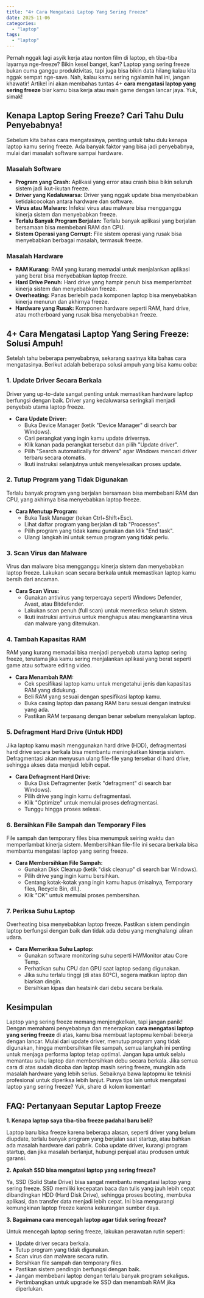 ```yaml
---
title: "4+ Cara Mengatasi Laptop Yang Sering Freeze"
date: 2025-11-06
categories: 
  - "laptop"
tags: 
  - "laptop"
---
```


Pernah nggak lagi asyik kerja atau nonton film di laptop, eh tiba-tiba layarnya nge-freeze? Bikin kesel banget, kan? Laptop yang sering freeze bukan cuma ganggu produktivitas, tapi juga bisa bikin data hilang kalau kita nggak sempat nge-save. Nah, kalau kamu sering ngalamin hal ini, jangan khawatir! Artikel ini akan membahas tuntas 4+ **cara mengatasi laptop yang sering freeze** biar kamu bisa kerja atau main game dengan lancar jaya. Yuk, simak!

## Kenapa Laptop Sering Freeze? Cari Tahu Dulu Penyebabnya!

Sebelum kita bahas cara mengatasinya, penting untuk tahu dulu kenapa laptop kamu sering freeze. Ada banyak faktor yang bisa jadi penyebabnya, mulai dari masalah software sampai hardware.

### Masalah Software

- **Program yang Crash:** Aplikasi yang error atau crash bisa bikin seluruh sistem jadi ikut-ikutan freeze.
- **Driver yang Kedaluwarsa:** Driver yang nggak update bisa menyebabkan ketidakcocokan antara hardware dan software.
- **Virus atau Malware:** Infeksi virus atau malware bisa mengganggu kinerja sistem dan menyebabkan freeze.
- **Terlalu Banyak Program Berjalan:** Terlalu banyak aplikasi yang berjalan bersamaan bisa membebani RAM dan CPU.
- **Sistem Operasi yang Corrupt:** File sistem operasi yang rusak bisa menyebabkan berbagai masalah, termasuk freeze.

### Masalah Hardware

- **RAM Kurang:** RAM yang kurang memadai untuk menjalankan aplikasi yang berat bisa menyebabkan laptop freeze.
- **Hard Drive Penuh:** Hard drive yang hampir penuh bisa memperlambat kinerja sistem dan menyebabkan freeze.
- **Overheating:** Panas berlebih pada komponen laptop bisa menyebabkan kinerja menurun dan akhirnya freeze.
- **Hardware yang Rusak:** Komponen hardware seperti RAM, hard drive, atau motherboard yang rusak bisa menyebabkan freeze.

## 4+ Cara Mengatasi Laptop Yang Sering Freeze: Solusi Ampuh!

Setelah tahu beberapa penyebabnya, sekarang saatnya kita bahas cara mengatasinya. Berikut adalah beberapa solusi ampuh yang bisa kamu coba:

### 1\. Update Driver Secara Berkala

Driver yang up-to-date sangat penting untuk memastikan hardware laptop berfungsi dengan baik. Driver yang kedaluwarsa seringkali menjadi penyebab utama laptop freeze.

- **Cara Update Driver:**
    - Buka Device Manager (ketik "Device Manager" di search bar Windows).
    - Cari perangkat yang ingin kamu update drivernya.
    - Klik kanan pada perangkat tersebut dan pilih "Update driver".
    - Pilih "Search automatically for drivers" agar Windows mencari driver terbaru secara otomatis.
    - Ikuti instruksi selanjutnya untuk menyelesaikan proses update.

### 2\. Tutup Program yang Tidak Digunakan

Terlalu banyak program yang berjalan bersamaan bisa membebani RAM dan CPU, yang akhirnya bisa menyebabkan laptop freeze.

- **Cara Menutup Program:**
    - Buka Task Manager (tekan Ctrl+Shift+Esc).
    - Lihat daftar program yang berjalan di tab "Processes".
    - Pilih program yang tidak kamu gunakan dan klik "End task".
    - Ulangi langkah ini untuk semua program yang tidak perlu.

### 3\. Scan Virus dan Malware

Virus dan malware bisa mengganggu kinerja sistem dan menyebabkan laptop freeze. Lakukan scan secara berkala untuk memastikan laptop kamu bersih dari ancaman.

- **Cara Scan Virus:**
    - Gunakan antivirus yang terpercaya seperti Windows Defender, Avast, atau Bitdefender.
    - Lakukan scan penuh (full scan) untuk memeriksa seluruh sistem.
    - Ikuti instruksi antivirus untuk menghapus atau mengkarantina virus dan malware yang ditemukan.

### 4\. Tambah Kapasitas RAM

RAM yang kurang memadai bisa menjadi penyebab utama laptop sering freeze, terutama jika kamu sering menjalankan aplikasi yang berat seperti game atau software editing video.

- **Cara Menambah RAM:**
    - Cek spesifikasi laptop kamu untuk mengetahui jenis dan kapasitas RAM yang didukung.
    - Beli RAM yang sesuai dengan spesifikasi laptop kamu.
    - Buka casing laptop dan pasang RAM baru sesuai dengan instruksi yang ada.
    - Pastikan RAM terpasang dengan benar sebelum menyalakan laptop.

### 5\. Defragment Hard Drive (Untuk HDD)

Jika laptop kamu masih menggunakan hard drive (HDD), defragmentasi hard drive secara berkala bisa membantu meningkatkan kinerja sistem. Defragmentasi akan menyusun ulang file-file yang tersebar di hard drive, sehingga akses data menjadi lebih cepat.

- **Cara Defragment Hard Drive:**
    - Buka Disk Defragmenter (ketik "defragment" di search bar Windows).
    - Pilih drive yang ingin kamu defragmentasi.
    - Klik "Optimize" untuk memulai proses defragmentasi.
    - Tunggu hingga proses selesai.

### 6\. Bersihkan File Sampah dan Temporary Files

File sampah dan temporary files bisa menumpuk seiring waktu dan memperlambat kinerja sistem. Membersihkan file-file ini secara berkala bisa membantu mengatasi laptop yang sering freeze.

- **Cara Membersihkan File Sampah:**
    - Gunakan Disk Cleanup (ketik "disk cleanup" di search bar Windows).
    - Pilih drive yang ingin kamu bersihkan.
    - Centang kotak-kotak yang ingin kamu hapus (misalnya, Temporary files, Recycle Bin, dll.).
    - Klik "OK" untuk memulai proses pembersihan.

### 7\. Periksa Suhu Laptop

Overheating bisa menyebabkan laptop freeze. Pastikan sistem pendingin laptop berfungsi dengan baik dan tidak ada debu yang menghalangi aliran udara.

- **Cara Memeriksa Suhu Laptop:**
    - Gunakan software monitoring suhu seperti HWMonitor atau Core Temp.
    - Perhatikan suhu CPU dan GPU saat laptop sedang digunakan.
    - Jika suhu terlalu tinggi (di atas 80°C), segera matikan laptop dan biarkan dingin.
    - Bersihkan kipas dan heatsink dari debu secara berkala.

## Kesimpulan

Laptop yang sering freeze memang menjengkelkan, tapi jangan panik! Dengan memahami penyebabnya dan menerapkan **cara mengatasi laptop yang sering freeze** di atas, kamu bisa membuat laptopmu kembali bekerja dengan lancar. Mulai dari update driver, menutup program yang tidak digunakan, hingga membersihkan file sampah, semua langkah ini penting untuk menjaga performa laptop tetap optimal. Jangan lupa untuk selalu memantau suhu laptop dan membersihkan debu secara berkala. Jika semua cara di atas sudah dicoba dan laptop masih sering freeze, mungkin ada masalah hardware yang lebih serius. Sebaiknya bawa laptopmu ke teknisi profesional untuk diperiksa lebih lanjut. Punya tips lain untuk mengatasi laptop yang sering freeze? Yuk, share di kolom komentar!

## FAQ: Pertanyaan Seputar Laptop Freeze

**1\. Kenapa laptop saya tiba-tiba freeze padahal baru beli?**

Laptop baru bisa freeze karena beberapa alasan, seperti driver yang belum diupdate, terlalu banyak program yang berjalan saat startup, atau bahkan ada masalah hardware dari pabrik. Coba update driver, kurangi program startup, dan jika masalah berlanjut, hubungi penjual atau produsen untuk garansi.

**2\. Apakah SSD bisa mengatasi laptop yang sering freeze?**

Ya, SSD (Solid State Drive) bisa sangat membantu mengatasi laptop yang sering freeze. SSD memiliki kecepatan baca dan tulis yang jauh lebih cepat dibandingkan HDD (Hard Disk Drive), sehingga proses booting, membuka aplikasi, dan transfer data menjadi lebih cepat. Ini bisa mengurangi kemungkinan laptop freeze karena kekurangan sumber daya.

**3\. Bagaimana cara mencegah laptop agar tidak sering freeze?**

Untuk mencegah laptop sering freeze, lakukan perawatan rutin seperti:

- Update driver secara berkala.
- Tutup program yang tidak digunakan.
- Scan virus dan malware secara rutin.
- Bersihkan file sampah dan temporary files.
- Pastikan sistem pendingin berfungsi dengan baik.
- Jangan membebani laptop dengan terlalu banyak program sekaligus.
- Pertimbangkan untuk upgrade ke SSD dan menambah RAM jika diperlukan.
